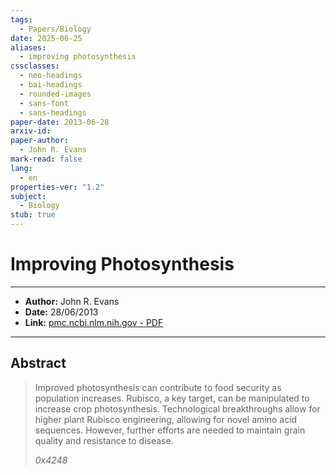 ```yaml
---
tags:
  - Papers/Biology
date: 2025-06-25
aliases:
  - improving photosynthesis
cssclasses:
  - neo-headings
  - bai-headings
  - rounded-images
  - sans-font
  - sans-headings
paper-date: 2013-06-28
arxiv-id: 
paper-author:
  - John R. Evans
mark-read: false
lang:
  - en
properties-ver: "1.2"
subject:
  - Biology
stub: true
---
```

# Improving Photosynthesis

***

- **Author:** John R. Evans
- **Date:** 28/06/2013
- **Link:** [pmc.ncbi.nlm.nih.gov - PDF](https://pmc.ncbi.nlm.nih.gov/articles/PMC3729760/pdf/1780.pdf)

***

## Abstract
> Improved photosynthesis can contribute to food security as population increases. Rubisco, a key target, can be manipulated to increase crop photosynthesis. Technological breakthroughs allow for higher plant Rubisco engineering, allowing for novel amino acid sequences. However, further efforts are needed to maintain grain quality and resistance to disease.
> 
> *0x4248*
